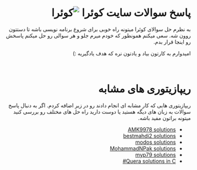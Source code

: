 <div dir="rtl">

# پاسخ سوالات سایت کوئرا  ![کوئرا](https://user-images.githubusercontent.com/49264993/137637114-e0687e95-08eb-4181-98b0-56fe515f6bc7.png) 



به نظرم حل سوالای کوئرا میتونه راه خوبی برای شروع برنامه نویسی باشه تا دستتون روون شه.
سعی میکنم همونطور که خودم میرم جلو و هر سوالی رو حل میکنم پاسخش رو اینجا قرار بدم.

امیدوارم به کارتون بیاد و یادتون نره که هدف یادگیریه :)

</br>

# ریپازیتوری های مشابه
ریپازیتوری هایی که کار مشابه ای انجام دادند رو در زیر اضافه کردم. اگر به دنبال پاسخ سوالات به زبان های دیگه هستید یا دوست دارید راه حل های مختلف رو بررسی کنید میتونه براتون مفید باشه.


- [AMK9978 solutions](https://github.com/AMK9978/ProgrammingProblems/tree/master/%D9%BE%D8%A7%D8%B3%D8%AE%20%D8%B3%D9%88%D8%A7%D9%84%D8%A7%D8%AA%20%DA%A9%D9%88%D8%A6%D8%B1%D8%A7)
- [bestmahdi2 solutions](https://github.com/bestmahdi2/QueraSolutions)
- [modos solutions](https://github.com/modos/quera-answers)
- [MohammadNPak solutions](https://github.com/MohammadNPak/quera.ir)
- [myp79 solutions](https://github.com/myp79/Quera-Problem-Solution)
- [Quera solutions in C#](https://github.com/HamidMolareza/QueraProblems)
